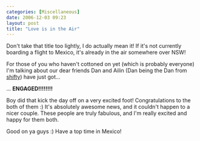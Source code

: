 ```yaml
---
categories: [Miscellaneous]
date: 2006-12-03 09:23
layout: post
title: "Love is in the Air"
---
```

Don't take that title too lightly, I do actually mean it! If it's not currently boarding a flight to Mexico, it's already in the air somewhere over NSW!

For those of you who haven't cottoned on yet (which is probably everyone) I'm talking about our dear friends Dan and Ailin (Dan being the Dan from <a href="http://www.shiftperception.com/blog/" title="Shifty" target="_blank">shifty</a>) have just got...

... <strong>ENGAGED!!!!!!!!</strong>

Boy did that kick the day off on a very excited foot! Congratulations to the both of them :) It's absolutely awesome news, and it couldn't happen to a nicer couple. These people are truly fabulous, and I'm really excited and happy for them both.

Good on ya guys :) Have a top time in Mexico!
